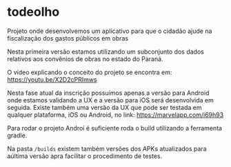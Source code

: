 # todeolho
Projeto onde desenvolvemos um aplicativo para que o cidadão ajude na fiscalização dos gastos públicos em obras

Nesta primeira versão estamos utilizando um subconjunto dos dados relativos aos convênios de obras no estado do Paraná.

O vídeo explicando o conceito do projeto se encontra em:
https://youtu.be/X2D2cPRImws

Nesta fase atual da inscrição possuímos apenas a versão para Android onde estamos validando a UX e a versão para iOS será desenvolvida em seguida.
Existe também uma versão da UX que pode ser testada em qualquer plataforma, iOS ou Android, no link:
https://marvelapp.com/i69h93

Para rodar o projeto Androi é suficiente roda o build utilizando a ferramenta gradle.

Na pasta `/builds` existem também versões dos APKs atualizados para aúltima versão apra facilitar o procedimento de testes.
